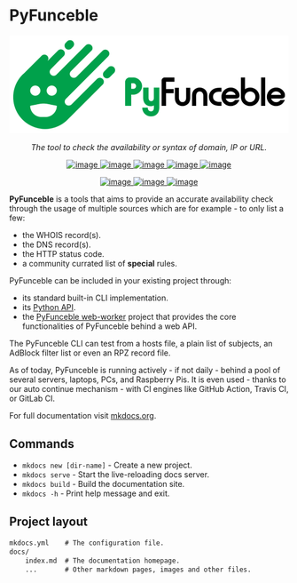 # PyFunceble

![image](https://raw.githubusercontent.com/PyFunceble/logo/dev/Green/HD/RM.png)

<p align="center">
    <em>The tool to check the availability or syntax of domain, IP or URL.</em>
</p>

<p align="center">
    <a href="https://github.com/ambv/black">
        <img src="https://img.shields.io/badge/code%20style-black-000000.png" alt="image">
    </a>
    <a href="https://coveralls.io/github/funilrys/PyFunceble?branch=dev">
        <img src="https://coveralls.io/repos/github/funilrys/PyFunceble/badge.png?branch=dev" alt="image">
    </a>
    <a href="https://github.com/funilrys/PyFunceble/blob/dev/LICENSE">
        <img src="https://img.shields.io/github/license/funilrys/PyFunceble.png" alt="image">
    </a>
    <a href="https://pypi.org/project/pyfunceble-dev">
        <img src="https://img.shields.io/pypi/v/pyfunceble-dev.png" alt="image">
    </a>
    <a href="https://github.com/funilrys/PyFunceble/issues">
        <img src="https://img.shields.io/github/issues/funilrys/PyFunceble.png" alt="image">
    </a>
</p>
<p align="center">
    <a href="https://pepy.tech/project/pyfunceble-dev">
        <img src="https://pepy.tech/badge/pyfunceble-dev" alt="image">
    </a>
    <a href="https://pepy.tech/project/pyfunceble-dev">
        <img src="https://pepy.tech/badge/pyfunceble-dev/month" alt="image">
    </a>
    <a href="https://pepy.tech/project/pyfunceble-dev">
        <img src="https://pepy.tech/badge/pyfunceble-dev/week" alt="image">
    </a>
</p>

**PyFunceble** is a tools that aims to provide an accurate availability check through
the usage of multiple sources which are for example - to only list a few:

- the WHOIS record(s).
- the DNS record(s).
- the HTTP status code.
- a community currated list of **special** rules.

PyFunceble can be included in your existing project through:

- its standard built-in CLI implementation.
- its [Python
  API](https://pyfunceble.readthedocs.io/en/dev/api/index.html).
- the [PyFunceble
  web-worker](https://github.com/pyfunceble/web-worker) project that
  provides the core functionalities of PyFunceble behind a web API.

The PyFunceble CLI can test from a hosts file, a plain list of subjects,
an AdBlock filter list or even an RPZ record file.

As of today, PyFunceble is running actively - if not daily - behind a pool of
several servers, laptops, PCs, and Raspberry Pis. It is even used -
thanks to our auto continue mechanism - with CI engines like GitHub
Action, Travis CI, or GitLab CI.




For full documentation visit [mkdocs.org](https://www.mkdocs.org).

## Commands

- `mkdocs new [dir-name]` - Create a new project.
- `mkdocs serve` - Start the live-reloading docs server.
- `mkdocs build` - Build the documentation site.
- `mkdocs -h` - Print help message and exit.

## Project layout

    mkdocs.yml    # The configuration file.
    docs/
        index.md  # The documentation homepage.
        ...       # Other markdown pages, images and other files.
